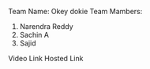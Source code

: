 Team Name: Okey dokie
Team Mambers:
1. Narendra Reddy
2. Sachin A
3. Sajid

<a src="https://drive.google.com/file/d/1PVcaOKDu0MGsjXdxs9EKcAPTwP1PVe19/view">Video Link</a>
<a src="https://codefury7-1.onrender.com/">Hosted Link</a>
